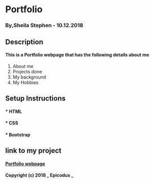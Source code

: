 # Portfolio
### By,Sheila Stephen - 10.12.2018
## Description
#### This is a Portfolio webpage that has the following details about me
1. About me
2. Projects done
3. My background
4. My Hobbies
## Setup Instructions
#### * HTML
#### * CSS
#### * Bootstrap
## link to my project
#### [Portfolio webpage](sheilaje.github.io)
#### Copyright (c) 2018 _ Epicodus _
